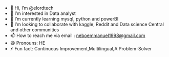 - 👋 Hi, I’m @elordtech
- 👀 I’m interested in Data analyst
- 🌱 I’m currently learning mysql, python and powerBI
- 💞️ I’m looking to collaborate with kaggle, Reddit and Data science Central and other communities
- 📫 How to reach me via email : neboemmanuel1998@gmail.com
- 😄 Pronouns: HE
- ⚡ Fun fact: Continuous Improvement,Multilingual,A Problem-Solver
  

<!---
elordtech/elordtech is a ✨ special ✨ repository because its `README.md` (this file) appears on your GitHub profile.
You can click the Preview link to take a look at your changes.
--->
